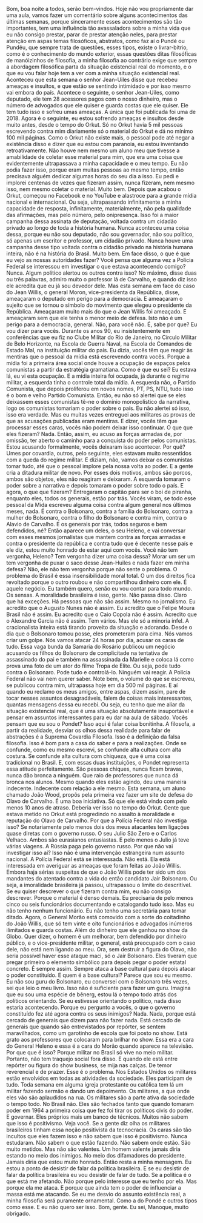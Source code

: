  Bom, boa noite a todos, serão bem-vindos. Hoje não vou propriamente dar uma aula, vamos fazer um comentário sobre alguns acontecimentos das últimas semanas, porque sinceramente esses acontecimentos são tão importantes, tem uma influência tão avassaladora sobre a minha vida que eu não consigo prestar, parar de prestar atenção neles, para prestar atenção em aspas temas filosóficos, abstratos, como faz aí o Pundé ou Pundêu, que sempre trata de questões, esses tipos, existe o livrar-bítrio, como é o conhecimento do mundo exterior, essas questões ditas filosóficas de manóizinhos de filosofia, a minha filosofia ao contrário exige que sempre a abordagem filosófica parta da situação existencial real do momento, e o que eu vou falar hoje tem a ver com a minha situação existencial real. Aconteceu que esta semana o senhor Jean-Uiles disse que recebeu ameaças e insultos, e que estão se sentindo intimidado e por isso mesmo vai embora do país. Acontece o seguinte, o senhor Jean-Uiles, como deputado, ele tem 28 acessores pagos com o nosso dinheiro, mas o número de advogados que ele quiser e guarda costas que ele quiser. Ele tem tudo isso e sofreu umas ameaças. A única que foi publicada foi uma de 2018. Agora é o seguinte, eu estou sofrendo ameaças e insultos desde muito antes, desde o tempo do Orkut. Só no Orkut havia 5 mil pessoas escrevendo contra mim diariamente só o material do Orkut e dá no mínimo 100 mil páginas. Como o Orkut não existe mais, o pessoal pode até negar a existência disso e dizer que eu estou com paranoia, eu estou inventando retroativamente. Não houve nem mesmo um aluno meu que tivesse a amabilidade de coletar esse material para mim, que era uma coisa que evidentemente ultrapassava a minha capacidade e o meu tempo. Eu não podia fazer isso, porque eram muitas pessoas ao mesmo tempo, então precisava alguém dedicar algumas horas do seu dia a isso. Eu pedi e implorei centenas de vezes que fizeram assim, nunca fizeram, nem mesmo isso, nem mesmo coletar o material. Muito bem. Depois que acabou o Orkut, começou no Facebook e no YouTube e alastroce para a grande mídia nacional e internacional. Ou seja, ultrapassando infinitamente a minha capacidade de resposta, infinitamente, materialmente, não pela qualidade das afirmações, mas pelo número, pelo onipresença. Isso foi a maior campanha dessa assinata de deputação, voltada contra um cidadão privado ao longo de toda a história humana. Nunca aconteceu uma coisa dessa, porque eu não sou deputado, não sou governador, não sou político, só apenas um escritor e professor, um cidadão privado. Nunca houve uma campanha desse tipo voltada contra o cidadão privado na história humana inteira, não é na história do Brasil. Muito bem. Em face disso, o que é que eu vejo as nossas autoridades fazer? Você pensa que alguma vez a Polícia Federal se interessou em investigar o que estava acontecendo comigo? Nunca. Algum político alertou os outros contra isso? No máximo, disse duas ou três palavras, admiro muito o professor lá de Carvalho, e quando diz isso ele acredita que eu já sou devedor dele. Mas esta semana em face do caso do Jean Willis, o general Moron, vice-presidenta da República, disse, ameaçaram o deputado em perigo para a democracia. E ameaçaram o sujeito que se tornou o símbolo do movimento que elegeu o presidente da República. Ameaçaram muito mais do que o Jean Willis foi ameaçado. E ameaçaram sem que ele tenha o menor meio de defesa. Isto não é um perigo para a democracia, general. Não, para você não. É, sabe por que? Eu vou dizer para vocês. Durante os anos 90, eu insistentemente em conferências que eu fiz no Clube Militar do Rio de Janeiro, no Círculo Militar de Belo Horizonte, na Escola de Guerra Naval, na Escola de Comandos de Estado Mal, na instituição militar do país. Eu dizia, vocês têm que reagir às mentiras que o pessoal da mídia está escrevendo contra vocês. Porque a mídia foi a primeira área social onde houve a ocupação de espaços pelos comunistas a partir da estratégia gramatiana. Como é que eu sei? Eu estava lá, eu vi esta ocupação. E a mídia inteira foi ocupada, já durante o regime militar, a esquerda tinha o controle total da mídia. A esquerda não, o Partido Comunista, que depois proliferou em novos nomes, PT, PS, NTU, tudo isso é o bom e velho Partido Comunista. Então, eu não só alertei que se eles deixassem esses comunistas tê-ne o domínio monopolístico da narrativa, logo os comunistas tomariam o poder sobre o país. Eu não alertei só isso, isso era verdade. Mas eu muitas vezes entreguei aos militares as provas de que as acusações publicadas eram mentiras. E dizer, vocês têm que processar esses caras, vocês não podem deixar isso continuar. O que que eles fizeram? Nada. Então, assim, eu acuso as forças armadas de, por omissão, ter aberto o caminho para a conquista do poder pelos comunistas. Estou acusando formalmente, vocês deixaram isso acontecer. Por quê? Umes por covardia, outros, pelo seguinte, eles estavam muito ressentidos com a queda do regime militar. E diziam, não, vamos deixar os comunistas tomar tudo, até que o pessoal implore pela nossa volta ao poder. E a gente cria a ditadura militar de novo. Por esses dois motivos, ambos são porcos, ambos são objetos, eles não reagiram e deixaram. A esquerda tomaram o poder sobre a narrativa e depois tomaram o poder sobre todo o país. E agora, o que que fizeram? Entregaram o capitão para ser o boi de piranha, enquanto eles, todos os generais, estão por trás. Vocês viram, se todo esse pessoal da Mida escreveu alguma coisa contra algum general nos últimos meses, nada. É contra o Bolsonaro, contra a família do Bolsonaro, contra a mulher do Bolsonaro, contra o filho do Bolsonaro e contra mim, contra o Alavio de Carvalho. E os generais por trás, todos seguros e bem defendidos, né? Então aparece um deles, o seu Heleno, e vai conversar com esses mesmos jornalistas que mantem contra as forças armadas e contra o presidente da república e contra tudo que é decente nesse país e ele diz, estou muito honrado de estar aqui com vocês. Você não tem vergonha, Heleno? Tem vergonha dizer uma coisa dessa? Morar um ser um tem vergonha de puxar o saco desse Jean-Huiles e nada fazer em minha defesa? Não, ele não tem vergonha porque não sente o problema. O problema do Brasil é essa insensibilidade moral total. O um dos direitos fica revoltado porque o outro roubou e não compartilhou dinheiro com ele. É aquele negócio. Eu também quero, senão eu vou contar para todo mundo. Os sensas. A moralidade brasileira é isso, gente. Não passa disso. Claro que há exceções. Há pessoas que não são assim. Mesmo no jornalismo. Eu acredito que o Augusto Nunes não é assim. Eu acredito que o Felipe Moura Brasil não é assim. Eu acredito que o Caio Copola não é assim. Acredito que o Alexandre Garcia não é assim. Tem vários. Mas ele só a minoria infel. A cracionalista inteira está tirando proveito da situação e adorando. Desde o dia que o Bolsonaro tomou posse, eles prometeram para cima. Nós vamos criar um golpe. Nós vamos atacar 24 horas por dia, acusar os caras de tudo. Essa vaga bunda da Samaria do Rosário publicou um negócio acusando os filhos do Bolsonaro de complicitade na tentativa de assassinado do pai e também na assassinada da Marielle e coloca lá como prova uma foto de um ator do filme Tropa de Elite. Ou seja, pode tudo contra o Bolsonaro. Pode tudo e controlá-lo. Ninguém vai reagir. A Polícia Federal não vai nem querer saber. Note bem, o volume do que se escreveu, se publicou contra mim, ultrapassa hoje em dia 500 mil páginas. E aí quando eu reclamo os meus amigos, entre aspas, dizem assim, pare de tocar nesses assuntos desagradáveis, falem de coisas mais interessantes, quantas mensagens dessa eu recebi. Ou seja, eu tenho que me aliar da situação existencial real, que é uma situação absolutamente insuportável e pensar em assuntos interessantes para eu dar na aula de sábado. Vocês pensam que eu sou o Pondet? Isso aqui é falar coisa bonitinha. A filosofa, a partir da realidade, desviar os olhos dessa realidade para falar de abstrações é a Suprema Covardia Filosofa. Isso é a definição da falsa filosofia. Isso é bom para a casa do saber e para a realizações. Onde se confunde, como eu mesmo escrevi, se confunde alta cultura com alta costura. Se confunde alta cultura com chiqueza, que é uma coisa tradicional no Brasil. E, com essas duas instituições, o Pondet representa essa atitude perfeitamente. São pessoas chiques, nunca ficam bravas, nunca dão bronca a ninguém. Que raio de professores que nunca dá bronca nos alunos. Mesmo quando eles estão agindo, deu uma maneira indecente. Indecente com relação a ele mesmo. Esta semana, um aluno chamado João Wood, propôs pela primeira vez fazer um site de defesa do Olavo de Carvalho. É uma boa iniciativa. Só que ele está vindo com pelo menos 10 anos de atraso. Deberia ver isso no tempo do Orkut. Gente que estava metido no Orkut está progredindo no assalto à moralidade e reputação do Olavo de Carvalho. Por que a Polícia Federal não investiga isso? Se notariamente pelo menos dois dos meus atacantes tem ligações quase diretas com o governo russo. O seu Julio São Zero e o Carlos Velhaco. Ambos são eurasianos entusiastas. E pelo menos o Julio já teve várias viagens. A Rússia paga pelo governo russo. Por que não vai investigar isso aí? Isso não é uma intervenção estrangeira num assunto nacional. A Polícia Federal está se interessada. Não está. Ela está interessada em averiguar as ameaças que foram feitas ao João Willis. Embora haja sérias suspeitas de que o João Willis pode ter sido um dos mandantes do atentado contra a vida do então candidato Jair Bolsonaro. Ou seja, a imoralidade brasileira já passou, ultrapassou o limite do descritível. Se eu quiser descrever o que fizeram contra mim, eu não consigo descrever. Porque o material é denso demais. Eu precisaria de pelo menos cinco ou seis funcionários documentando e catalogando tudo isso. Mas eu não tenho nenhum funcionário. Eu não tenho uma secretária para tomar ditado. Agora, o General Morão está comovido com a sorte do coitadinho do João Willis, que só tem vinte e oito funcionários e advogados inúmeros ilimitados e guarda costas. Além do dinheiro que ele ganhou no show da Globo. Quer dizer, o homem é um melhorar, bem defendido por dinheiro público, e o vice-presidente militar, o general, está preocupado com o caso dele, não está nem ligando ao meu. Ora, sem destruir a figura do Olavo, não seria possível haver esse ataque maci, só o Jair Bolsonaro. Eles tiveram que pregar primeiro o elemento simbólico para depois pegar o poder estatal concreto. É sempre assim. Sempre ataca a base cultural para depois atacar o poder constituído. E quem é a base cultural? Parece que sou eu mesmo. Eu não sou guru do Bolsonaro, eu conversei com o Bolsonaro três vezes, sei que leio o meu livro. Isso não é suficiente para fazer um guru. Imagina que eu sou uma espécie de bênerg, estou lá o tempo todo atrás dos políticos orientando. Se eu estivesse orientando o político, nada disso estaria acontecendo. Porque eu pergunto a vocês, o que o governo constituído fez até agora contra os seus inimigos? Nada. Nada, porque está cercado de generais que dizem para não fazer nada. Está cercado de generais que quando são entrevistados por repórter, se sentem maravilhados, como um garotinho de escola que foi posto no show. Está grato aos professores que colocaram para brilhar no show. Essa era a cara do General Heleno e essa é a cara do Morão quando aparece na televisão. Por que que é isso? Porque militar no Brasil só vive no meio militar. Portanto, não tem traquejo social fora disso. E quando ele está entre repórter ou figura do show business, se mija nas calças. De temor reverencial e de prazer. Esse é o problema. Nos Estados Unidos os militares estão envolvidos em todas as atividades da sociedade. Eles participam de tudo. Toda semana em alguma igreja protestante ou católica tem lá um militar fazendo sermão e dando um depoimento. Os militares, a que onde eles vão são aplaudidos na rua. Os militares são a parte ativa da sociedade o tempo todo. No Brasil não. Eles são fechados tanto que quando tomaram poder em 1964 a primeira coisa que fez foi tirar os políticos civis do poder. E governar. Eles próprios mais um banco de técnicos. Muitos não sabem que isso é positivismo. Veja você. Se a gente diz olha os militares brasileiros tinham essa noção positivista da tecnocracia. Os caras são tão incultos que eles fazem isso e não sabem que isso é positivismo. Nunca estudaram. Não sabem o que estão fazendo. Não sabem onde estão. São muito metidos. Mas não são valentes. Um homem valente jamais diria estando no meio dos inimigos. No meio dos difamadores do presidente. Jamais diria que estou muito honrado. Então resta a minha mensagem. Eu estou a ponto de desistir de falar da política brasileira. E se eu desistir de falar da política brasileira eu vou desistir de falar de tudo. Se a política é o que está me afetando. Não porque pelo interesse que eu tenho por ela. Mas porque ela me ataca. E porque que ainda tem o poder de influenciar a massa está me atacando. Se eu me desvio do assunto existência real, a minha filosofia será puramente ornamental. Como a do Pondé e outros tipos como esse. E eu não quero ser isso. Bom, gente. Eu sei, Manoque, muito obrigado.